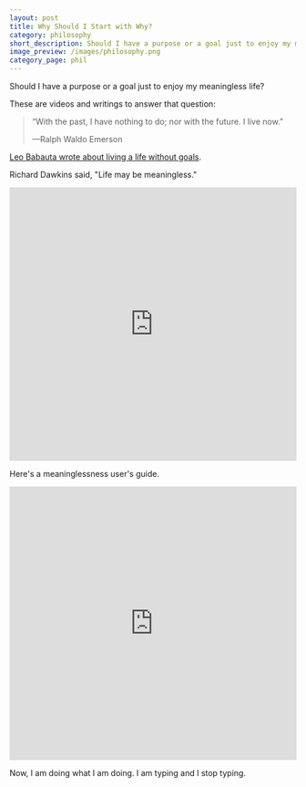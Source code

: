 ```yaml
---
layout: post
title: Why Should I Start with Why?
category: philosophy
short_description: Should I have a purpose or a goal just to enjoy my meaningless life?
image_preview: /images/philosophy.png
category_page: phil
---
```


Should I have a purpose or a goal just to enjoy my meaningless life?

These are videos and writings to answer that question:

> “With the past, I have nothing to do; nor with the future. I live now.”
>
> —Ralph Waldo Emerson

[Leo Babauta wrote about living a life without goals](https://zenhabits.net/no-goal/).


Richard Dawkins said, "Life may be meaningless."

<iframe width="854" height="480" style="max-width: 100%;" src="https://www.youtube.com/embed/lFG5qo7HbIM" frameborder="0" allowfullscreen></iframe>

Here's a meaninglessness user's guide.

<iframe width="854" height="480" style="max-width: 100%;" src="https://www.youtube.com/embed/8SG4H4sV-W8" frameborder="0" allowfullscreen></iframe>

Now, I am doing what I am doing. I am typing and I stop typing.
